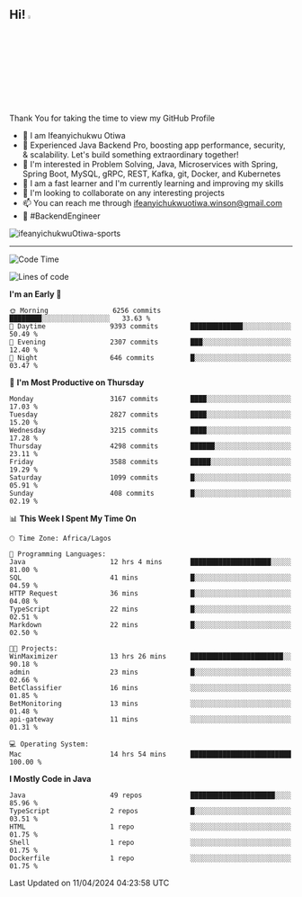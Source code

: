 <!-- BLOG-POST-LIST:START --><!-- BLOG-POST-LIST:END -->

## Hi! <img src="https://media.giphy.com/media/hvRJCLFzcasrR4ia7z/giphy.gif" width="4%"> 

Thank You for taking the time to view my GitHub Profile

- 👋 I am Ifeanyichukwu Otiwa
- 🚀 Experienced Java Backend Pro, boosting app performance, security, & scalability. Let's build something extraordinary together!
- 👀 I'm interested in Problem Solving, Java, Microservices with Spring, Spring Boot, MySQL, gRPC, REST, Kafka, git, Docker, and Kubernetes
- 🌱 I am a fast learner and I'm currently learning and improving my skills
- 💞️ I'm looking to collaborate on any interesting projects
- 📫 You can reach me through ifeanyichukwuotiwa.winson@gmail.com
- 🚀 #BackendEngineer

<p align="left" marginTop="10px"> <img src="https://komarev.com/ghpvc/?username=ifeanyichukwuOtiwa-sports&label=Profile%20views&color=0e75b6&style=for-the-badge" alt="ifeanyichukwuOtiwa-sports" /> </p>

***

<!--START_SECTION:waka-->
![Code Time](http://img.shields.io/badge/Code%20Time-2%2C382%20hrs%2046%20mins-blue)

![Lines of code](https://img.shields.io/badge/From%20Hello%20World%20I%27ve%20Written-4.5%20million%20lines%20of%20code-blue)

**I'm an Early 🐤** 

```text
🌞 Morning                6256 commits        ████████░░░░░░░░░░░░░░░░░   33.63 % 
🌆 Daytime                9393 commits        █████████████░░░░░░░░░░░░   50.49 % 
🌃 Evening                2307 commits        ███░░░░░░░░░░░░░░░░░░░░░░   12.40 % 
🌙 Night                  646 commits         █░░░░░░░░░░░░░░░░░░░░░░░░   03.47 % 
```
📅 **I'm Most Productive on Thursday** 

```text
Monday                   3167 commits        ████░░░░░░░░░░░░░░░░░░░░░   17.03 % 
Tuesday                  2827 commits        ████░░░░░░░░░░░░░░░░░░░░░   15.20 % 
Wednesday                3215 commits        ████░░░░░░░░░░░░░░░░░░░░░   17.28 % 
Thursday                 4298 commits        ██████░░░░░░░░░░░░░░░░░░░   23.11 % 
Friday                   3588 commits        █████░░░░░░░░░░░░░░░░░░░░   19.29 % 
Saturday                 1099 commits        █░░░░░░░░░░░░░░░░░░░░░░░░   05.91 % 
Sunday                   408 commits         █░░░░░░░░░░░░░░░░░░░░░░░░   02.19 % 
```


📊 **This Week I Spent My Time On** 

```text
🕑︎ Time Zone: Africa/Lagos

💬 Programming Languages: 
Java                     12 hrs 4 mins       ████████████████████░░░░░   81.00 % 
SQL                      41 mins             █░░░░░░░░░░░░░░░░░░░░░░░░   04.59 % 
HTTP Request             36 mins             █░░░░░░░░░░░░░░░░░░░░░░░░   04.08 % 
TypeScript               22 mins             █░░░░░░░░░░░░░░░░░░░░░░░░   02.51 % 
Markdown                 22 mins             █░░░░░░░░░░░░░░░░░░░░░░░░   02.50 % 

🐱‍💻 Projects: 
WinMaximizer             13 hrs 26 mins      ███████████████████████░░   90.18 % 
admin                    23 mins             █░░░░░░░░░░░░░░░░░░░░░░░░   02.66 % 
BetClassifier            16 mins             ░░░░░░░░░░░░░░░░░░░░░░░░░   01.85 % 
BetMonitoring            13 mins             ░░░░░░░░░░░░░░░░░░░░░░░░░   01.48 % 
api-gateway              11 mins             ░░░░░░░░░░░░░░░░░░░░░░░░░   01.31 % 

💻 Operating System: 
Mac                      14 hrs 54 mins      █████████████████████████   100.00 % 
```

**I Mostly Code in Java** 

```text
Java                     49 repos            █████████████████████░░░░   85.96 % 
TypeScript               2 repos             █░░░░░░░░░░░░░░░░░░░░░░░░   03.51 % 
HTML                     1 repo              ░░░░░░░░░░░░░░░░░░░░░░░░░   01.75 % 
Shell                    1 repo              ░░░░░░░░░░░░░░░░░░░░░░░░░   01.75 % 
Dockerfile               1 repo              ░░░░░░░░░░░░░░░░░░░░░░░░░   01.75 % 
```




 Last Updated on 11/04/2024 04:23:58 UTC
<!--END_SECTION:waka-->

<!--
<p align="center">
![trophy](https://github-profile-trophy.vercel.app/?username=ifeanyichukwuOtiwa-sports&theme=onedark) (https://github.com/ryo-ma/github-profile-trophy)
</p>
-->

<!---
ifeanyi-otiwa/ifeanyi-otiwa is a ✨ special ✨ repository because its `README.md` (this file) appears on your GitHub profile.
You can click the Preview link to take a look at your changes.
--->
